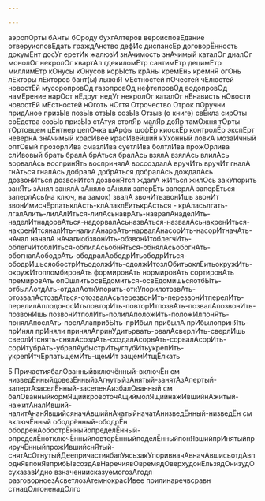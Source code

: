 ```yaml
---

---
```

аэропОрты 
бАнты
бОроду
бухгАлтеров 
вероисповЕдание
отверуисповЕдать
граждАнство
дефИс
диспансЕр
договорЁнность
докумЕнт
досУг
еретИк
жалюзИ
знАчимость
знАчимый
каталОг 
диалОг 
монолОг 
некролОг
квартАл 
гдекиломЕтр
сантимЕтр
децимЕтр
миллимЕтр
кОнусы
кОнусов
корЫсть
крАны
кремЕнь
кремнЯ
огОнь
лЕкторы
лЕкторов
бант(ы)
лыжнЯ
мЕстностей
пОчестей
чЕлюстей
новостЕй
мусоропровОд
газопровОд
нефтепровОд
водопровОд
намЕрение
нарОст
нЕдруг
недУг
некролОг
каталОг
нЕнависть
нОвости
новостЕй
мЕстностей
нОготь
нОгтя
Отрочество
Отрок
пОручни
придАное
призЫв
позЫв
отзЫв
созЫв
Отзыв (о книге)
свЁкла
сирОты
срЕдства
созЫв
призЫв
стАтуя
столЯр
малЯр
доЯр
тамОжня
тОрты
тОртовцем
цЕнтнер
цепОчка
шАрфы
шофЁр
киоскЁр
контролЁр
экспЕрт
невернА
знАчимый
красИвее
красИвейший
кУхонный
ловкА
мозаИчный
оптОвый
прозорлИва
смазлИва
суетлИва
болтлИва
прожОрлива
слИвовый
брать
бралА
брАться
бралАсь
взялА
взялАсь
влилАсь
ворвалАсь
воспринЯть
воспринялА
воссоздалА
вручИть
вручИт
гналА
гнАться
гналАсь
добралА
добрАться
добралАсь
дождалАсь
дозвонИться
дозвонИтся
дозвонЯтся
ждалА
жИться
жилОсь
закУпорить
занЯть
зАнял
занялА
зАняло
зАняли
заперЕть
заперлА
заперЕться
заперлАсь(на ключ, на замок)
звалА
звонИтьзвонИшь звонИт звонИмисчЕрпатьклАсть\-клАлаклЕитькрАсться - крАласьлгать\-лгалАлить\-лилАлИться\-лилАсьнаврАть\-навралАнаделИть\-наделИтнадорвАться\-надорвалАсьназвАться\-назвалАсьнакренИться\-накренИтсяналИть\-налилАнарвАть\-нарвалАнасорИть\-насорИтначАть\-нАчал началА нАчалиобзвонИть\-обзвонИтоблегчИть\-облегчИтоблИться\-облилАсьобнЯться\-обнялАсьобогнАть\-обогналАободрАть\-ободралАободрИтьободрИться\-ободрИшьсяобострИтьодолжИть\-одолжИтозлОбитьоклЕитьокружИть\-окружИтопломбировАть формировАть нормировАть сортировАть премировАть опОшлитьосвЕдомиться\-освЕдомишьсяотбЫть\-отбылАотдАть\-отдалАоткУпорить\-откУпорилотозвАть\-отозвалАотозвАться\-отозвалАсьперезвонИть\-перезвонИтперелИть\-перелилАплодоносИтьповторИть\-повторИтпозвАть\-позвалАпозвонИть\-позвонИшь позвонИтполИть\-полилАположИть\-положИлпонЯть\-понялАпослАть\-послАлаприбЫть\-прИбыл прибылА прИбылопринЯть\-прИнял прИняли принялАпринУдитьрвать\-рвалАсверлИть\-сверлИшь сверлИтснять\-снялАсоздАть\-создалАсорвАть\-сорвалАсорИть\-сорИтубрАть\-убралАубыстрИтьуглубИтьукрепИть\-укрепИтчЕрпатьщемИть\-щемИт защемИтщЁлкать

5 ПричастиябалОванныйвключённый\-включЁн см низведЁнныйдовезЁнныйзАгнутыйзАнятый\-занятАзАпертый\-запертАзаселЁнный\-заселенАизбалОванный см балОванныйкормЯщийкровоточАщиймолЯщийнажИвшийнАжитый\-нажитАналИвший\-налитАнанЯвшийсяначАвшийнАчатыйначатАнизведЁнный\-низведЁн см включЁнный ободрённый\-ободрЁн ободренАобострЁнныйопределЁнный\-определЁнотключЁнныйповторЁнныйподелЁнныйпонЯвшийпрИнятыйприручЁнныйпрожИвшийснЯтый\-снятАсОгнутыйДеепричастиябалУясьзакУпоривначАвначАвшисьотдАвподнЯвпонЯвприбЫвсоздАвНаречиявОвремядОверхудонЕльзядОнизудОсухазавИдно взначениисказуемогозАгодя разговорноезАсветлозАтемнокрасИвее прилинаречвсравн стнадОлгоненадОлго